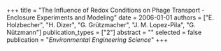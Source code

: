 +++
title = "The Influence of Redox Conditions on Phage Transport - Enclosure Experiments and Modeling"
date = 2006-01-01
authors = ["E. Holzbecher", "H. Dizer", "G. Grützmacher", "J. M. Lopez-Pila", "G. Nützmann"]
publication_types = ["2"]
abstract = ""
selected = false
publication = "*Environmental Engineering Science*"
+++

